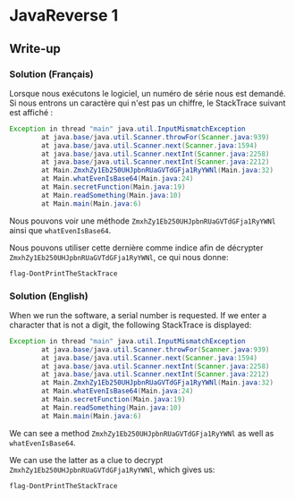 # JavaReverse 1
## Write-up
### Solution (Français)
Lorsque nous exécutons le logiciel, un numéro de série nous est demandé. Si nous entrons un caractère qui n'est pas un chiffre, le StackTrace suivant est affiché :

```java 
Exception in thread "main" java.util.InputMismatchException
        at java.base/java.util.Scanner.throwFor(Scanner.java:939)
        at java.base/java.util.Scanner.next(Scanner.java:1594)
        at java.base/java.util.Scanner.nextInt(Scanner.java:2258)
        at java.base/java.util.Scanner.nextInt(Scanner.java:2212)
        at Main.ZmxhZy1Eb250UHJpbnRUaGVTdGFja1RyYWNl(Main.java:32)
        at Main.whatEvenIsBase64(Main.java:24)
        at Main.secretFunction(Main.java:19)
        at Main.readSomething(Main.java:10)
        at Main.main(Main.java:6)
```

Nous pouvons voir une méthode `ZmxhZy1Eb250UHJpbnRUaGVTdGFja1RyYWNl` ainsi que `whatEvenIsBase64`.

Nous pouvons utiliser cette dernière comme indice afin de décrypter `ZmxhZy1Eb250UHJpbnRUaGVTdGFja1RyYWNl`, ce qui nous donne:

 `flag-DontPrintTheStackTrace`
### Solution (English)

When we run the software, a serial number is requested. If we enter a character that is not a digit, the following StackTrace is displayed:

```java 
Exception in thread "main" java.util.InputMismatchException
        at java.base/java.util.Scanner.throwFor(Scanner.java:939)
        at java.base/java.util.Scanner.next(Scanner.java:1594)
        at java.base/java.util.Scanner.nextInt(Scanner.java:2258)
        at java.base/java.util.Scanner.nextInt(Scanner.java:2212)
        at Main.ZmxhZy1Eb250UHJpbnRUaGVTdGFja1RyYWNl(Main.java:32)
        at Main.whatEvenIsBase64(Main.java:24)
        at Main.secretFunction(Main.java:19)
        at Main.readSomething(Main.java:10)
        at Main.main(Main.java:6)
```

We can see a method `ZmxhZy1Eb250UHJpbnRUaGVTdGFja1RyYWNl` as well as `whatEvenIsBase64`.

We can use the latter as a clue to decrypt `ZmxhZy1Eb250UHJpbnRUaGVTdGFja1RyYWNl`, which gives us:

 `flag-DontPrintTheStackTrace`
